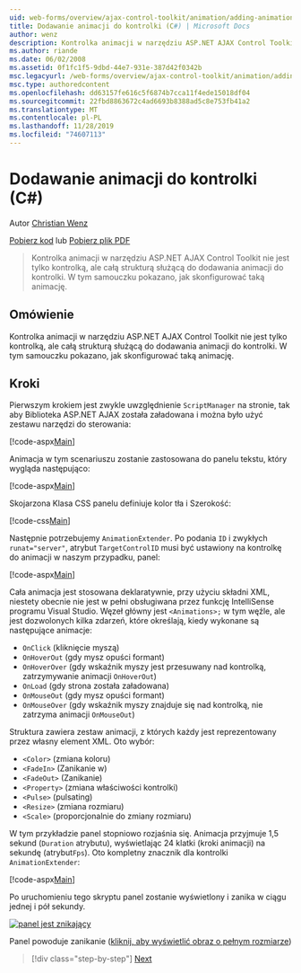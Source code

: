 ```yaml
---
uid: web-forms/overview/ajax-control-toolkit/animation/adding-animation-to-a-control-cs
title: Dodawanie animacji do kontrolki (C#) | Microsoft Docs
author: wenz
description: Kontrolka animacji w narzędziu ASP.NET AJAX Control Toolkit nie jest tylko kontrolką, ale całą strukturą służącą do dodawania animacji do kontrolki. W tym samouczku pokazano, jak...
ms.author: riande
ms.date: 06/02/2008
ms.assetid: 0f1fc1f5-9dbd-44e7-931e-387d42f0342b
msc.legacyurl: /web-forms/overview/ajax-control-toolkit/animation/adding-animation-to-a-control-cs
msc.type: authoredcontent
ms.openlocfilehash: dd63157fe616c5f6874b7cca11f4ede15018df04
ms.sourcegitcommit: 22fbd8863672c4ad6693b8388ad5c8e753fb41a2
ms.translationtype: MT
ms.contentlocale: pl-PL
ms.lasthandoff: 11/28/2019
ms.locfileid: "74607113"
---
```

# <a name="adding-animation-to-a-control-c"></a>Dodawanie animacji do kontrolki (C#)

Autor [Christian Wenz](https://github.com/wenz)

[Pobierz kod](https://download.microsoft.com/download/f/9/a/f9a26acd-8df4-4484-8a18-199e4598f411/Animation1.cs.zip) lub [Pobierz plik PDF](https://download.microsoft.com/download/6/7/1/6718d452-ff89-4d3f-a90e-c74ec2d636a3/animation1CS.pdf)

> Kontrolka animacji w narzędziu ASP.NET AJAX Control Toolkit nie jest tylko kontrolką, ale całą strukturą służącą do dodawania animacji do kontrolki. W tym samouczku pokazano, jak skonfigurować taką animację.

## <a name="overview"></a>Omówienie

Kontrolka animacji w narzędziu ASP.NET AJAX Control Toolkit nie jest tylko kontrolką, ale całą strukturą służącą do dodawania animacji do kontrolki. W tym samouczku pokazano, jak skonfigurować taką animację.

## <a name="steps"></a>Kroki

Pierwszym krokiem jest zwykle uwzględnienie `ScriptManager` na stronie, tak aby Biblioteka ASP.NET AJAX została załadowana i można było użyć zestawu narzędzi do sterowania:

[!code-aspx[Main](adding-animation-to-a-control-cs/samples/sample1.aspx)]

Animacja w tym scenariuszu zostanie zastosowana do panelu tekstu, który wygląda następująco:

[!code-aspx[Main](adding-animation-to-a-control-cs/samples/sample2.aspx)]

Skojarzona Klasa CSS panelu definiuje kolor tła i Szerokość:

[!code-css[Main](adding-animation-to-a-control-cs/samples/sample3.css)]

Następnie potrzebujemy `AnimationExtender`. Po podania `ID` i zwykłych `runat="server"`, atrybut `TargetControlID` musi być ustawiony na kontrolkę do animacji w naszym przypadku, panel:

[!code-aspx[Main](adding-animation-to-a-control-cs/samples/sample4.aspx)]

Cała animacja jest stosowana deklaratywnie, przy użyciu składni XML, niestety obecnie nie jest w pełni obsługiwana przez funkcję IntelliSense programu Visual Studio. Węzeł główny jest `<Animations>;` w tym węźle, ale jest dozwolonych kilka zdarzeń, które określają, kiedy wykonane są następujące animacje:

- `OnClick` (kliknięcie myszą)
- `OnHoverOut` (gdy mysz opuści formant)
- `OnHoverOver` (gdy wskaźnik myszy jest przesuwany nad kontrolką, zatrzymywanie animacji `OnHoverOut`)
- `OnLoad` (gdy strona została załadowana)
- `OnMouseOut` (gdy mysz opuści formant)
- `OnMouseOver` (gdy wskaźnik myszy znajduje się nad kontrolką, nie zatrzyma animacji `OnMouseOut`)

Struktura zawiera zestaw animacji, z których każdy jest reprezentowany przez własny element XML. Oto wybór:

- `<Color>` (zmiana koloru)
- `<FadeIn>` (Zanikanie w)
- `<FadeOut>` (Zanikanie)
- `<Property>` (zmiana właściwości kontrolki)
- `<Pulse>` (pulsating)
- `<Resize>` (zmiana rozmiaru)
- `<Scale>` (proporcjonalnie do zmiany rozmiaru)

W tym przykładzie panel stopniowo rozjaśnia się. Animacja przyjmuje 1,5 sekund (`Duration` atrybutu), wyświetlając 24 klatki (kroki animacji) na sekundę (atrybut`Fps`). Oto kompletny znacznik dla kontrolki `AnimationExtender`:

[!code-aspx[Main](adding-animation-to-a-control-cs/samples/sample5.aspx)]

Po uruchomieniu tego skryptu panel zostanie wyświetlony i zanika w ciągu jednej i pół sekundy.

[![panel jest znikający](adding-animation-to-a-control-cs/_static/image2.png)](adding-animation-to-a-control-cs/_static/image1.png)

Panel powoduje zanikanie ([kliknij, aby wyświetlić obraz o pełnym rozmiarze](adding-animation-to-a-control-cs/_static/image3.png))

> [!div class="step-by-step"]
> [Next](executing-several-animations-at-the-same-time-cs.md)
